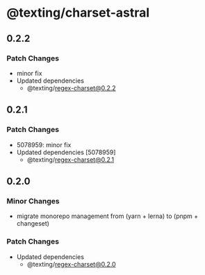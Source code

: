 # @texting/charset-astral

## 0.2.2

### Patch Changes

- minor fix
- Updated dependencies
  - @texting/regex-charset@0.2.2

## 0.2.1

### Patch Changes

- 5078959: minor fix
- Updated dependencies [5078959]
  - @texting/regex-charset@0.2.1

## 0.2.0

### Minor Changes

- migrate monorepo management from (yarn + lerna) to (pnpm + changeset)

### Patch Changes

- Updated dependencies
  - @texting/regex-charset@0.2.0
